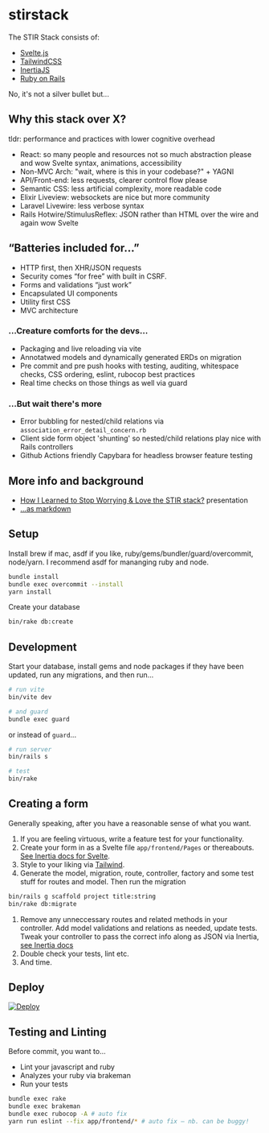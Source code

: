 # stirstack
The STIR Stack consists of:

- [Svelte.js](https://svelte.dev/)
- [TailwindCSS](https://tailwindcss.com/)
- [InertiaJS](https://inertiajs.com/)
- [Ruby on Rails](https://rubyonrails.org/)

No, it's not a silver bullet but...

## Why this stack over X?
tldr: performance and practices with lower cognitive overhead

- React: so many people and resources not so much abstraction please and wow Svelte syntax, animations, accessibility
- Non-MVC Arch: "wait, where is this in your codebase?" + YAGNI
- API/Front-end: less requests, clearer control flow please
- Semantic CSS: less artificial complexity, more readable code
- Elixir Liveview: websockets are nice but more community
- Laravel Livewire: less verbose syntax
- Rails Hotwire/StimulusReflex: JSON rather than HTML over the wire and again wow Svelte

## “Batteries included for...”
- HTTP first, then XHR/JSON requests
- Security comes “for free” with built in CSRF.
- Forms and validations “just work”
- Encapsulated UI components
- Utility first CSS
- MVC architecture

### ...Creature comforts for the devs...

- Packaging and live reloading via vite
- Annotatwed models and dynamically generated ERDs on migration
- Pre commit and pre push hooks with testing, auditing, whitespace checks, CSS ordering, eslint, rubocop best practices
- Real time checks on those things as well via guard

### ...But wait there's more
- Error bubbling for nested/child relations via `association_error_detail_concern.rb`
- Client side form object 'shunting' so nested/child relations play nice with Rails controllers
- Github Actions friendly Capybara for headless browser feature testing


## More info and background
- [How I Learned to Stop Worrying & Love the STIR stack?](https://seereadcode.github.io/stirstack-deck/) presentation
- [...as markdown](https://raw.githubusercontent.com/seeReadCode/stirstack-deck/master/PITCHME.md)


## Setup

Install brew if mac, asdf if you like, ruby/gems/bundler/guard/overcommit, node/yarn. I recommend asdf for mananging ruby and node.

```sh
bundle install
bundle exec overcommit --install
yarn install
```

Create your database

```sh
bin/rake db:create
```

## Development

Start your database, install gems and node packages if they have been updated, run any migrations, and then run...

```sh
# run vite
bin/vite dev

# and guard
bundle exec guard


```

or instead of `guard`...

```sh
# run server
bin/rails s

# test
bin/rake
```

## Creating a form
Generally speaking, after you have a reasonable sense of what you want.

1. If you are feeling virtuous, write a feature test for your functionality.
1. Create your form in as a Svelte file `app/frontend/Pages` or thereabouts. [See Inertia docs for Svelte](https://inertiajs.com/forms).
1. Style to your liking via [Tailwind](https://www.tailwindcss.com/).
1. Generate the model, migration, route, controller, factory and some test stuff for routes and model. Then run the migration
```sh
bin/rails g scaffold project title:string
bin/rake db:migrate
```
1. Remove any unneccessary routes and related methods in your controller.  Add model validations and relations as needed, update tests. Tweak your controller to pass the correct info along as JSON via Inertia, [see Inertia docs](https://inertiajs.com/forms)
1. Double check your tests, lint etc.
1. And time.


## Deploy

[![Deploy](https://www.herokucdn.com/deploy/button.svg)](https://heroku.com/deploy?template=https://github.com/seeReadCode/stirstack/tree/main)


## Testing and Linting
Before commit, you want to...

- Lint your javascript and ruby
- Analyzes your ruby via brakeman
- Run your tests


```bash
bundle exec rake
bundle exec brakeman
bundle exec rubocop -A # auto fix
yarn run eslint --fix app/frontend/* # auto fix – nb. can be buggy!
```
